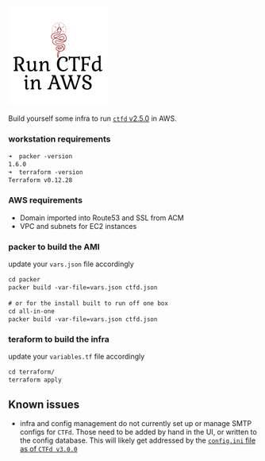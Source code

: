 ![CTFd on AWS](image/04a30368-9e4c-4823-ab2c-787073103c3a_200x200.png)


Build yourself some infra to run [`ctfd` v2.5.0](https://github.com/CTFd/CTFd/) in AWS.


### workstation requirements
```
➜  packer -version
1.6.0
➜  terraform -version
Terraform v0.12.28
```


### AWS requirements
- Domain imported into Route53 and SSL from ACM
- VPC and subnets for EC2 instances


### packer to build the AMI
update your `vars.json` file accordingly

```
cd packer
packer build -var-file=vars.json ctfd.json

# or for the install built to run off one box
cd all-in-one
packer build -var-file=vars.json ctfd.json
```


### teraform to build the infra
update your `variables.tf` file accordingly

```
cd terraform/
terraform apply
```


## Known issues
* infra and config management do not currently set up or manage SMTP configs for `CTFd`. Those need to be added by hand in the UI, or written to the config database. This will likely get addressed by the [`config.ini` file as of `CTFd v3.0.0`](https://github.com/CTFd/CTFd/blob/master/CTFd/config.ini)
